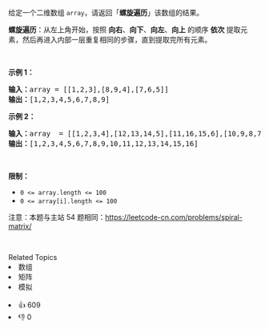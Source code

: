 <p>给定一个二维数组 <code>array</code>，请返回「<strong>螺旋遍历</strong>」该数组的结果。</p>

<p><strong>螺旋遍历</strong>：从左上角开始，按照 <strong>向右</strong>、<strong>向下</strong>、<strong>向左</strong>、<strong>向上</strong> 的顺序 <strong>依次</strong> 提取元素，然后再进入内部一层重复相同的步骤，直到提取完所有元素。</p>

<p>&nbsp;</p>

<p><strong>示例 1：</strong></p>

<pre>
<strong>输入：</strong>array = [[1,2,3],[8,9,4],[7,6,5]]
<strong>输出：</strong>[1,2,3,4,5,6,7,8,9]
</pre>

<p><strong>示例 2：</strong></p>

<pre>
<strong>输入：</strong>array &nbsp;= [[1,2,3,4],[12,13,14,5],[11,16,15,6],[10,9,8,7]]
<strong>输出：</strong>[1,2,3,4,5,6,7,8,9,10,11,12,13,14,15,16]
</pre>

<p>&nbsp;</p>

<p><strong>限制：</strong></p>

<ul> 
 <li><code>0 &lt;= array.length &lt;= 100</code></li> 
 <li><code>0 &lt;= array[i].length &lt;= 100</code></li> 
</ul>

<p>注意：本题与主站 54 题相同：<a href="https://leetcode-cn.com/problems/spiral-matrix/">https://leetcode-cn.com/problems/spiral-matrix/</a></p>

<p>&nbsp;</p>

<div><div>Related Topics</div><div><li>数组</li><li>矩阵</li><li>模拟</li></div></div><br><div><li>👍 609</li><li>👎 0</li></div>